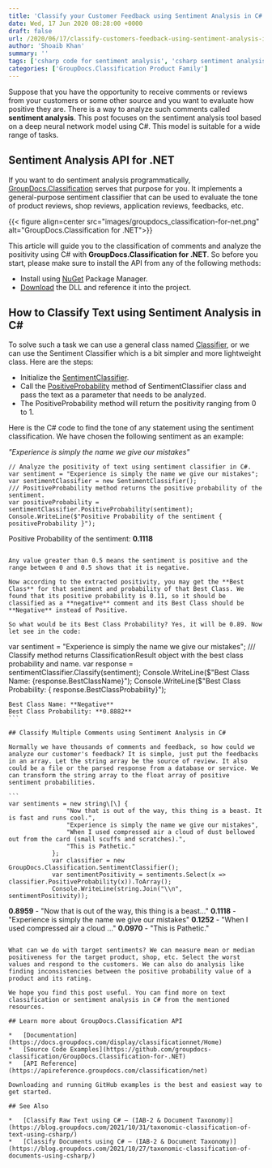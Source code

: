 ```yaml
---
title: 'Classify your Customer Feedback using Sentiment Analysis in C#'
date: Wed, 17 Jun 2020 08:28:00 +0000
draft: false
url: /2020/06/17/classify-customers-feedback-using-sentiment-analysis-in-csharp/
author: 'Shoaib Khan'
summary: ''
tags: ['csharp code for sentiment analysis', 'csharp sentiment analysis', 'sentiment analysis csharp', 'sentiment analysis in csharp', 'sentiment classification in csharp']
categories: ['GroupDocs.Classification Product Family']
---
```


Suppose that you have the opportunity to receive comments or reviews from your customers or some other source and you want to evaluate how positive they are. There is a way to analyze such comments called **sentiment analysis**. This post focuses on the sentiment analysis tool based on a deep neural network model using C#. This model is suitable for a wide range of tasks.

## Sentiment Analysis API for .NET

If you want to do sentiment analysis programmatically, [GroupDocs.Classification](https://products.groupdocs.com/classification) serves that purpose for you. It implements a general-purpose sentiment classifier that can be used to evaluate the tone of product reviews, shop reviews, application reviews, feedbacks, etc.



{{< figure align=center src="images/groupdocs_classification-for-net.png" alt="GroupDocs.Classification for .NET">}}


This article will guide you to the classification of comments and analyze the positivity using C# with **GroupDocs.Classification for .NET**. So before you start, please make sure to install the API from any of the following methods:

*   Install using [NuGet](https://www.nuget.org/packages/GroupDocs.Classification) Package Manager.
*   [Download](https://downloads.groupdocs.com/classification/net) the DLL and reference it into the project.

## How to Classify Text using Sentiment Analysis in C#

To solve such a task we can use a general class named [Classifier](https://apireference.groupdocs.com/classification/net/groupdocs.classification/classifier), or we can use the Sentiment Classifier which is a bit simpler and more lightweight class. Here are the steps:

*   Initialize the [SentimentClassifier](https://apireference.groupdocs.com/classification/net/groupdocs.classification/sentimentclassifier).
*   Call the [PositiveProbability](https://apireference.groupdocs.com/classification/net/groupdocs.classification/sentimentclassifier/methods/positiveprobability) method of SentimentClassifier class and pass the text as a parameter that needs to be analyzed.
*   The PositiveProbability method will return the positivity ranging from 0 to 1.

Here is the C# code to find the tone of any statement using the sentiment classification. We have chosen the following sentiment as an example:

_"Experience is simply the name we give our mistakes"_

```
// Analyze the positivity of text using sentiment classifier in C#.
var sentiment = "Experience is simply the name we give our mistakes";
var sentimentClassifier = new SentimentClassifier();
/// PositiveProbability method returns the positive probability of the sentiment.
var positiveProbability = sentimentClassifier.PositiveProbability(sentiment);
Console.WriteLine($"Positive Probability of the sentiment { positiveProbability }");
``````
Positive Probability of the sentiment: **0.1118**
```

Any value greater than 0.5 means the sentiment is positive and the range between 0 and 0.5 shows that it is negative.

Now according to the extracted positivity, you may get the **Best Class** for that sentiment and probability of that Best Class. We found that its positive probability is 0.11, so it should be classified as a **negative** comment and its Best Class should be **Negative** instead of Positive.

So what would be its Best Class Probability? Yes, it will be 0.89. Now let see in the code:

```
var sentiment = "Experience is simply the name we give our mistakes";
/// Classify method returns ClassificationResult object with the best class probability and name.
var response = sentimentClassifier.Classify(sentiment);
Console.WriteLine($"Best Class Name: {response.BestClassName}");
Console.WriteLine($"Best Class Probability: { response.BestClassProbability}");
``````
Best Class Name: **Negative**
Best Class Probability: **0.8882**
```

## Classify Multiple Comments using Sentiment Analysis in C#

Normally we have thousands of comments and feedback, so how could we analyze our customer's feedback? It is simple, just put the feedbacks in an array. Let the string array be the source of review. It also could be a file or the parsed response from a database or service. We can transform the string array to the float array of positive sentiment probabilities.

```
var sentiments = new string\[\] {
                "Now that is out of the way, this thing is a beast. It is fast and runs cool.",
                "Experience is simply the name we give our mistakes",
                "When I used compressed air a cloud of dust bellowed out from the card (small scuffs and scratches).",
                "This is Pathetic."
            };
            var classifier = new GroupDocs.Classification.SentimentClassifier();
            var sentimentPositivity = sentiments.Select(x => classifier.PositiveProbability(x)).ToArray();
            Console.WriteLine(string.Join("\\n", sentimentPositivity));
``````
**0.8959** - "Now that is out of the way, this thing is a beast..."
**0.1118** - "Experience is simply the name we give our mistakes"
**0.1252** - "When I used compressed air a cloud ..."
**0.0970** - "This is Pathetic."
```

What can we do with target sentiments? We can measure mean or median positiveness for the target product, shop, etc. Select the worst values and respond to the customers. We can also do analysis like finding inconsistencies between the positive probability value of a product and its rating.

We hope you find this post useful. You can find more on text classification or sentiment analysis in C# from the mentioned resources.

## Learn more about GroupDocs.Classification API

*   [Documentation](https://docs.groupdocs.com/display/classificationnet/Home)
*   [Source Code Examples](https://github.com/groupdocs-classification/GroupDocs.Classification-for-.NET)
*   [API Reference](https://apireference.groupdocs.com/classification/net)

Downloading and running GitHub examples is the best and easiest way to get started.

## See Also

*   [Classify Raw Text using C# – (IAB-2 & Document Taxonomy)](https://blog.groupdocs.com/2021/10/31/taxonomic-classification-of-text-using-csharp/)
*   [Classify Documents using C# – (IAB-2 & Document Taxonomy)](https://blog.groupdocs.com/2021/10/27/taxonomic-classification-of-documents-using-csharp/)




